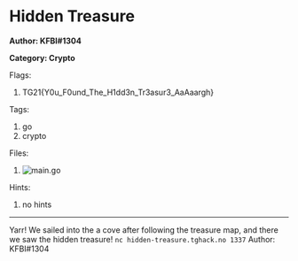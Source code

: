 # Hidden Treasure
**Author: KFBI#1304**

**Category: Crypto**

Flags:
1. TG21{Y0u_F0und_The_H1dd3n_Tr3asur3_AaAaargh}


Tags: 
1. go
2. crypto

Files: 
1. ![main.go](./uploads/main.go)

Hints: 
1. no hints


---
Yarr! We sailed into the a cove after following the treasure map, and there we saw the hidden treasure!
``nc hidden-treasure.tghack.no 1337``
Author: KFBI#1304

